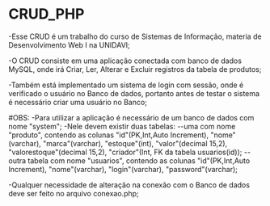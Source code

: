 # CRUD_PHP

-Esse CRUD é um trabalho do curso de Sistemas de Informação, materia de Desenvolvimento Web I na UNIDAVI;

-O CRUD consiste em uma aplicação conectada com banco de dados MySQL, onde irá Criar, Ler, Alterar e Excluir registros da tabela de produtos;

-Também está implementado um sistema de login com sessão, onde é verificado o usuário no Banco de dados, portanto antes de testar o sistema é necessário criar uma usuário no Banco;



#OBS:
-Para utilizar a aplicação é necessário de um banco de dados com nome "system";
-Nele devem existir duas tabelas:
--uma com nome "produto", contendo as colunas "id"(PK,Int,Auto Increment), "nome"(varchar), "marca"(varchar), "estoque"(int), "valor"(decimal 15,2), "valorestoque"(decimal 15,2), "criador"(Int, FK da tabela usuarios(id));
--outra tabela com nome "usuarios", contendo as colunas "id"(PK,Int,Auto Increment), "nome"(varchar), "login"(varchar), "password"(varchar);

-Qualquer necessidade de alteração na conexão com o Banco de dados deve ser feito no arquivo conexao.php;